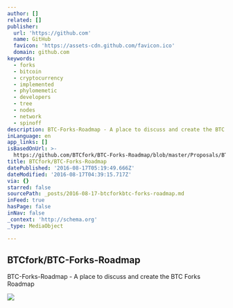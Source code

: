 ```yaml
---
author: []
related: []
publisher:
  url: 'https://github.com'
  name: GitHub
  favicon: 'https://assets-cdn.github.com/favicon.ico'
  domain: github.com
keywords:
  - forks
  - bitcoin
  - cryptocurrency
  - implemented
  - phylomemetic
  - developers
  - tree
  - nodes
  - network
  - spinoff
description: BTC-Forks-Roadmap - A place to discuss and create the BTC Forks Roadmap
inLanguage: en
app_links: []
isBasedOnUrl: >-
  https://github.com/BTCfork/BTC-Forks-Roadmap/blob/master/Proposals/BTC%20Forks%20Roadmap%20Proposal.md
title: BTCfork/BTC-Forks-Roadmap
datePublished: '2016-08-17T05:19:49.666Z'
dateModified: '2016-08-17T04:39:15.717Z'
via: {}
starred: false
sourcePath: _posts/2016-08-17-btcforkbtc-forks-roadmap.md
inFeed: true
hasPage: false
inNav: false
_context: 'http://schema.org'
_type: MediaObject

---
```

<article style=""><h1>BTCfork/BTC-Forks-Roadmap</h1><p>BTC-Forks-Roadmap - A place to discuss and create the BTC Forks Roadmap</p><img src="https://avatars2.githubusercontent.com/u/20826420?v=3&amp;s=400" /></article>
